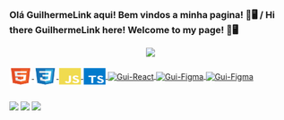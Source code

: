 ### Olá GuilhermeLink aqui! Bem vindos a minha pagina! 👋🖥️  /  Hi there GuilhermeLink here! Welcome to my page! 👋🖥️

<div align="center">
  <a href="https://github.com/GuilhermeLink">
  <img width="48%" src="https://github-readme-stats.vercel.app/api?username=GuilhermeLink&show_icons=true&theme=tokyonight&include_all_commits=true&count_private=true"/>
                  
</div>

<div style="display: inline_block"><br>
  <img align="center" alt="Gui-HTML" height="30" width="40" src="https://raw.githubusercontent.com/devicons/devicon/master/icons/html5/html5-original.svg">
  <img align="center" alt="Gui-CSS" height="30" width="40" src="https://raw.githubusercontent.com/devicons/devicon/master/icons/css3/css3-original.svg">
  <img align="center" alt="Gui-Js" height="30" width="40" src="https://raw.githubusercontent.com/devicons/devicon/master/icons/javascript/javascript-plain.svg">
  <img align="center" alt="Gui-Ts" height="30" width="40" src="https://raw.githubusercontent.com/devicons/devicon/master/icons/typescript/typescript-plain.svg">
  <img align="center" alt="Gui-React" height="30" width="40" src="https://cdn.jsdelivr.net/gh/devicons/devicon/icons/react/react-original.svg">
  <img align="center" alt="Gui-Figma" height="30" width="40" src="https://cdn.jsdelivr.net/gh/devicons/devicon/icons/figma/figma-original.svg">
  <img align="center" alt="Gui-Figma" height="30" width="40" src="https://cdn.jsdelivr.net/gh/devicons/devicon/icons/nodejs/nodejs-original.svg">
  
</div>

##
 
<div> 
  <a href="https://www.linkedin.com/in/guilhermebmachado/" target="_blank"><img src="https://img.shields.io/badge/-LinkedIn-%230077B5?style=for-the-badge&logo=linkedin&logoColor=white" target="_blank"></a>
  <a href = "mailto:guilhermemachado755@gmail.com"><img src="https://img.shields.io/badge/-Gmail-D14836?style=for-the-badge&logo=gmail&logoColor=white" target="_blank"></a>
  <a href ="Guilherme Machado"><img src="https://img.shields.io/badge/-Slack-4A154B?style=for-the-badge&logo=slack&logoColor=white" target="_blank"></a>

</div>


